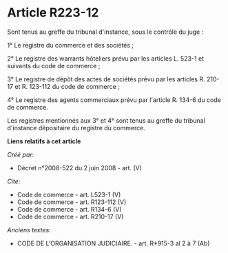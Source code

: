 # Article R223-12

Sont tenus au greffe du tribunal d'instance, sous le contrôle du juge : 

1° Le registre du commerce et des sociétés ; 

2° Le registre des warrants hôteliers prévu par les articles L. 523-1 et suivants du code de commerce ; 

3° Le registre de dépôt des actes de sociétés prévu par les articles R. 210-17 et R. 123-112 du code de commerce ; 

4° Le registre des agents commerciaux prévu par l'article R. 134-6 du code de commerce. 

Les registres mentionnés aux 3° et 4° sont tenus au greffe du tribunal d'instance dépositaire du registre du commerce.

**Liens relatifs à cet article**

_Créé par_:

  - Décret n°2008-522 du 2 juin 2008 - art. (V)

_Cite_:

  - Code de commerce - art. L523-1 (V)
  - Code de commerce - art. R123-112 (V)
  - Code de commerce - art. R134-6 (V)
  - Code de commerce - art. R210-17 (V)

_Anciens textes_:

  - CODE DE L'ORGANISATION JUDICIAIRE. - art. R*915-3 al 2 à 7 (Ab)
